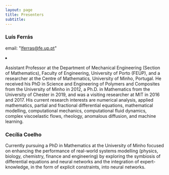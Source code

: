 ```yaml
---
layout: page
title: Presenters
subtitle: 
---
```


### Luís Ferrás


email: "lferras@fe.up.pt" 
  <li class="list-inline-item">
    <a href="mailto:lferras@fe.up.pt" title="Email me" style="color=black">
      <span class="fa-stack fa-lg" aria-hidden="true">
        <i class="fas fa-circle fa-stack-2x"></i>
        <i class="fas fa-envelope fa-stack-1x fa-inverse"></i>
      </span>
   </a>
  </li>
 

Assistant Professor at the Department of Mechanical Engineering (Section of Mathematics), Faculty of Engineering, University of Porto (FEUP), and a researcher at the Centre of Mathematics, University of Minho, Portugal. He received his PhD in Science and Engineering of Polymers and Composites from the University of Minho in 2012, a Ph.D. in Mathematics from the University of Chester in 2019, and was a visiting researcher at MIT in 2016 and 2017. His current research interests are numerical analysis, applied mathematics, partial and fractional differential equations, mathematical modelling, computational mechanics, computational fluid dynamics, complex viscoelastic flows, rheology, anomalous diffusion, and machine learning.


### Cecília Coelho

[](mailto:cmartins@cmat.uminho.pt) <i class="fa fa-envelope"></i>

Currently pursuing a PhD in Mathematics at the University of Minho focused on enhancing the performance of real-world systems modelling (physics, biology, chemistry, finance and engineering) by exploring the symbiosis of differential equations and neural networks and the integration of expert-knowledge, in the form of explicit constraints, into neural networks. 
